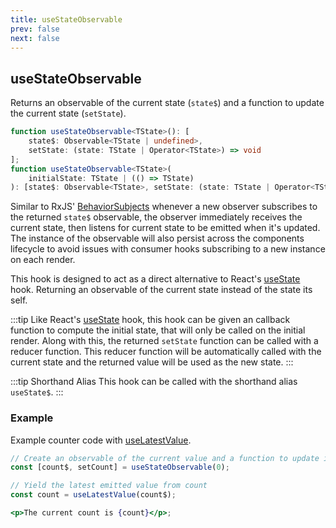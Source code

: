 ```yaml
---
title: useStateObservable
prev: false
next: false
---
```


## useStateObservable

Returns an observable of the current state (`state$`) and a function to update the current state (`setState`).

```ts
function useStateObservable<TState>(): [
	state$: Observable<TState | undefined>,
	setState: (state: TState | Operator<TState>) => void
];
function useStateObservable<TState>(
	initialState: TState | (() => TState)
): [state$: Observable<TState>, setState: (state: TState | Operator<TState>) => void];
```

Similar to RxJS' [BehaviorSubjects](https://rxjs.dev/api/index/class/BehaviorSubject) whenever a new observer subscribes to the returned `state$` observable, the observer immediately receives the current state, then listens for current state to be emitted when it's updated. The instance of the observable will also persist across the components lifecycle to avoid issues with consumer hooks subscribing to a new instance on each render.

This hook is designed to act as a direct alternative to React's [useState](https://reactjs.org/docs/hooks-reference.html#usestate) hook. Returning an observable of the current state instead of the state its self.

:::tip
Like React's [useState](https://reactjs.org/docs/hooks-reference.html#usestate) hook, this hook can be given an callback function to compute the initial state, that will only be called on the initial render. Along with this, the returned `setState` function can be called with a reducer function. This reducer function will be automatically called with the current state and the returned value will be used as the new state.
:::

:::tip Shorthand Alias
This hook can be called with the shorthand alias `useState$`.
:::

### Example

Example counter code with [useLatestValue](/api/hooks/use-latest-value).

```jsx
// Create an observable of the current value and a function to update it
const [count$, setCount] = useStateObservable(0);

// Yield the latest emitted value from count
const count = useLatestValue(count$);

<p>The current count is {count}</p>;
```
